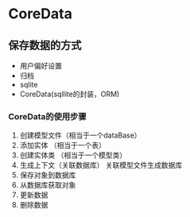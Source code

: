 # CoreData
## 保存数据的方式
- 用户偏好设置  
- 归档  
- sqlite  
- CoreData(sqllite的封装，ORM)  

### CoreData的使用步骤  
1. 创建模型文件（相当于一个dataBase）    
2. 添加实体 （相当于一个表）  
3. 创建实体类 （相当于一个模型类）  
4. 生成上下文（关联数据库） 关联模型文件生成数据库  
5. 保存对象到数据库  
6. 从数据库获取对象  
7. 更新数据  
8. 删除数据  
